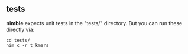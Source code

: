## tests

**nimble** expects unit tests in the "tests/" directory. But you can run these
directly via:

    cd tests/
    nim c -r t_kmers
